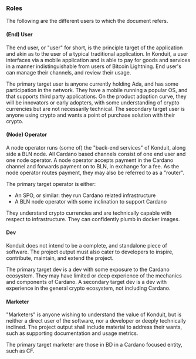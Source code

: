 ### Roles

The following are the different users to which the document refers.

#### (End) User

The end user, or "user" for short, is the principle target of the application
and akin as to the user of a typical traditional application. In Konduit, a user
interfaces via a mobile application and is able to pay for goods and services in
a manner indistinguishable from users of Bitcoin Lightning. End user's can
manage their channels, and review their usage.

The primary target user is anyone currently holding Ada, and has some
participation in the network. They have a mobile running a popular OS, and that
supports third party applications. On the product adoption curve, they will be
innovators or early adopters, with some understanding of crypto currencies but
are not necessarily technical. The secondary target user is anyone using crypto
and wants a point of purchase solution with their crypto.

#### (Node) Operator

A node operator runs (some of) the "back-end services" of Konduit, along side a
BLN node. All Cardano based channels consist of one end user and one node
operator. A node operator accepts payment in the Cardano channel and forwards
payment on to BLN, in exchange for a fee. As the node operator routes payment,
they may also be referred to as a "router".

The primary target operator is either:

- An SPO, or similar: they run Cardano related infrastructure
- A BLN node operator with some inclination to support Cardano

They understand crypto currencies and are technically capable with respect to
infrastructure. They can confidently plumb in docker images.

#### Dev

Konduit does not intend to be a complete, and standalone piece of software. The
project output must also cater to developers to inspire, contribute, maintain,
and extend the project.

The primary target dev is a dev with some exposure to the Cardano ecosystem.
They may have limited or deep experience of the mechanics and components of
Cardano. A secondary target dev is a dev with experience in the general crypto
ecosystem, not including Cardano.

#### Marketer

"Marketers" is anyone wishing to understand the value of Konduit, but is neither
a direct user of the software, nor a developer or deeply technically inclined.
The project output shall include material to address their wants, such as
supporting documentation and usage metrics.

The primary target marketer are those in BD in a Cardano focused entity, such as
CF.
